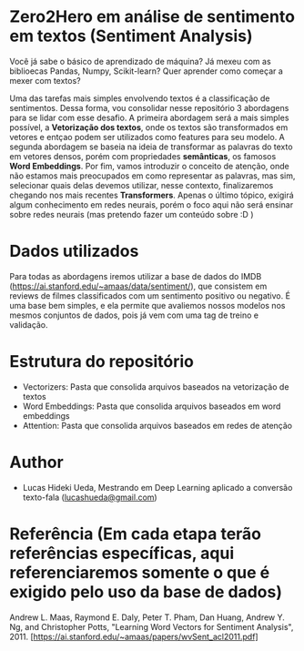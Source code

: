 # Zero2Hero em análise de sentimento em textos (Sentiment Analysis)

Você já sabe o básico de aprendizado de máquina? Já mexeu com as biblioecas Pandas, Numpy, Scikit-learn? Quer aprender como começar a mexer com textos?

Uma das tarefas mais simples envolvendo textos é a classificação de sentimentos. Dessa forma, vou consolidar nesse repositório 3 abordagens para se lidar com esse desafio. A primeira abordagem será a mais simples possível, a **Vetorização dos textos**, onde os textos são transformados em vetores e entçao podem ser utilizados como features para seu modelo. A segunda abordagem se baseia na ideia de transformar as palavras do texto em vetores densos, porém com propriedades **semânticas**, os famosos **Word Embeddings**. Por fim, vamos introduzir o conceito de atenção, onde não estamos mais preocupados em como representar as palavras, mas sim, selecionar quais delas devemos utilizar, nesse contexto, finalizaremos chegando nos mais recentes **Transformers**. Apenas o último tópico, exigirá algum conhecimento em redes neurais, porém o foco aqui não será ensinar sobre redes neurais (mas pretendo fazer um conteúdo sobre :D )

# Dados utilizados

Para todas as abordagens iremos utilizar a base de dados do IMDB (https://ai.stanford.edu/~amaas/data/sentiment/), que consistem em reviews de filmes classificados com um sentimento positivo ou negativo. É uma base bem simples, e ela permite que avaliemos nossos modelos nos mesmos conjuntos de dados, pois já vem com uma tag de treino e validação. 

# Estrutura do repositório

- Vectorizers: Pasta que consolida arquivos baseados na vetorização de textos
- Word Embeddings: Pasta que consolida arquivos baseados em word embeddings
- Attention: Pasta que consolida arquivos baseados em redes de atenção


# Author

- Lucas Hideki Ueda, Mestrando em Deep Learning aplicado a conversão texto-fala (lucashueda@gmail.com)

# Referência (Em cada etapa terão referências específicas, aqui referenciaremos somente o que é exigido pelo uso da base de dados)

Andrew L. Maas, Raymond E. Daly, Peter T. Pham, Dan Huang, Andrew Y. Ng, and Christopher Potts, "Learning Word Vectors for Sentiment Analysis", 2011. [https://ai.stanford.edu/~amaas/papers/wvSent_acl2011.pdf]
